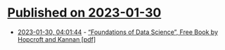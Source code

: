 # [Published on 2023-01-30](index.md)

* [2023-01-30, 04:01:44](https://news.ycombinator.com/item?id=34575637) - [“Foundations of Data Science”, Free Book by Hopcroft and Kannan [pdf]](https://www.cs.cornell.edu/jeh/book.pdf?file=book.pdf)
